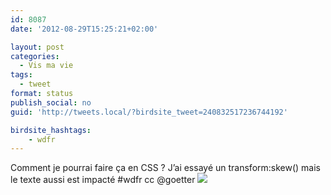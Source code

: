 ```yaml
---
id: 8087
date: '2012-08-29T15:25:21+02:00'

layout: post
categories:
  - Vis ma vie
tags:
  - tweet
format: status
publish_social: no
guid: 'http://tweets.local/?birdsite_tweet=240832517236744192'

birdsite_hashtags:
    - wdfr
---
```


Comment je pourrai faire ça en CSS ? J’ai essayé un transform:skew() mais le texte aussi est impacté #wdfr cc @goetter ![](http://tweets.local/wp-content/uploads/twitter-archive/tweets_media/240832517236744192-A1eb5gDCYAAy-Ka.jpg)
